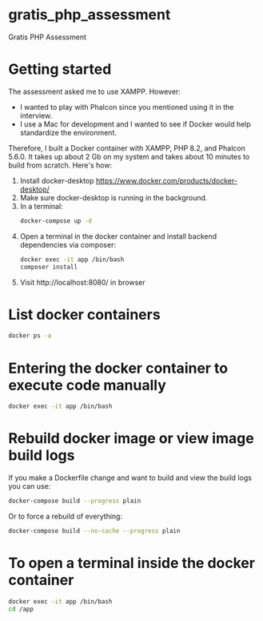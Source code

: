 # gratis_php_assessment
Gratis PHP Assessment

# Getting started
The assessment asked me to use XAMPP. However:
- I wanted to play with Phalcon since you mentioned using it in the interview.
- I use a Mac for development and I wanted to see if Docker would help standardize the environment.

Therefore, I built a Docker container with XAMPP, PHP 8.2, and Phalcon 5.6.0.
It takes up about 2 Gb on my system and takes about 10 minutes to build from scratch. Here's how:

1. Install docker-desktop https://www.docker.com/products/docker-desktop/
2. Make sure docker-desktop is running in the background.
3. In a terminal:
   ```bash
   docker-compose up -d
   ```
4. Open a terminal in the docker container and install backend dependencies via composer:
   ```bash
   docker exec -it app /bin/bash
   composer install
   ```
5. Visit http://localhost:8080/ in browser


# List docker containers
```bash
docker ps -a
```

# Entering the docker container to execute code manually
```bash
docker exec -it app /bin/bash
```

# Rebuild docker image or view image build logs
If you make a Dockerfile change and want to build and view the build logs you can use:
```bash
docker-compose build --progress plain
```

Or to force a rebuild of everything:
```bash
docker-compose build --no-cache --progress plain
```

# To open a terminal inside the docker container
```bash
docker exec -it app /bin/bash
cd /app
```
